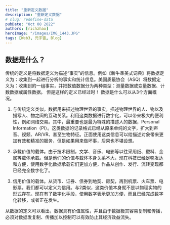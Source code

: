 ```yaml
---
title: "重新定义数据"
description: "重新定义数据"
# slug: redefine-data
pubDate: "Oct 08 2022"
authors: [richzhao]
heroImage: "/images/IMG_1443.JPG"
tags: [Web3, 元宇宙, Blog]
---
```


## 数据是什么？

传统的定义是将数据定义为描述“事实”的信息。例如《新牛準美式词典》将数据定义为：收集到一起进行分析的事实和统计信息。美国质最协会（ASQ）将数据定义为：收集到的一组事实，并把数值数据分为两种类型：测量数据或变量数据、计数数据或属性数据。
但是这样的定义已经过时！
数据是什么可以从3个方面概况。

1. 与传统定义类似，数据用来描述物理世界的事实，描述物理世界的人、物以及描写人、物之间的互动关系。利用这类数据进行数字化，可以带来极大的便利性，例如网络交易。其中，最重要也是最为特殊的描述人的数据，Personal Information（PI）。这类数据的记录格式已经从原来单纯的文字，扩大到声音、视频、AR/VR、甚至生物特征。正面使用这类信息可以给描述对象带来更加有效和精准的服务，但是如果用来做坏事，后果也不堪设想。

2. 承载价值的载体。由于技术限制，文学、音乐、电影等以往采用纸、塑料、金属等载体承载。但是他们的价值与载体本身关系不大，现在科技已经足够发达和方便，使用数字化数据承载它们更加方便，作品从创作、发行、流转变现都已经完全数字化了。

3. 信用价值的载体。从货币、证券、债券到地契、房契，再到机票、火车票、电影票。我们都可以定义为信用。与2类似，这类价值本身就不是以物理实物的形式存在。现在有了数字化手段，使用数字表示更加方便，而且已经完成数字化转移，或者正在发生。

从数据的定义可以看出，数据具有价值属性，并且由于数据极其容易复制和传播，必须对数据发复制、传播加以控制可以有效防止其经济效益流失。
